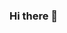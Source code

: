 ### Hi there 👋

<!--
**SoChunNing/SoChunNing** is a ✨ _special_ ✨ repository because its `README.md` (this file) appears on your GitHub profile.


- I'm So Chun Ning and you guys can call me Felix.
- I’m currently studying at The Chinese University of Hong Kong and my major is BEng: AIST.
- I’m currently learning AI technology.
- I'm quite good at badminton and cycling.

